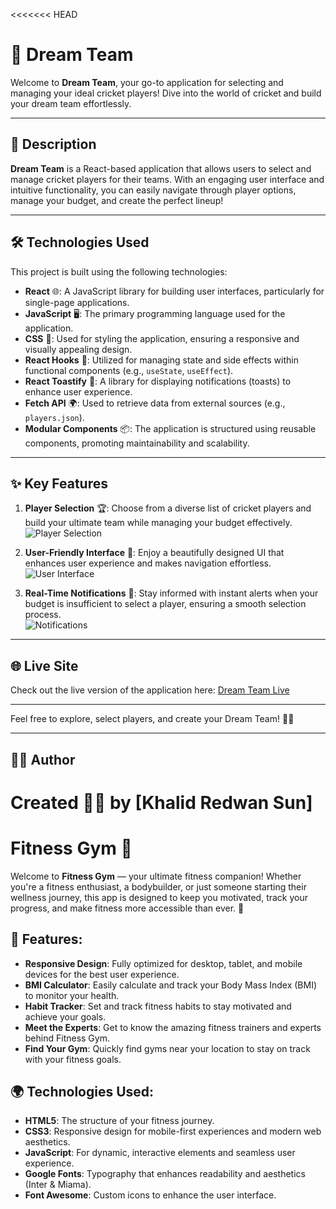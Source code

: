 <<<<<<< HEAD

# 🏏 Dream Team

Welcome to **Dream Team**, your go-to application for selecting and managing your ideal cricket players! Dive into the world of cricket and build your dream team effortlessly.

---

## 🚀 Description

**Dream Team** is a React-based application that allows users to select and manage cricket players for their teams. With an engaging user interface and intuitive functionality, you can easily navigate through player options, manage your budget, and create the perfect lineup!

---

## 🛠️ Technologies Used

This project is built using the following technologies:

- **React** 🌐: A JavaScript library for building user interfaces, particularly for single-page applications.
- **JavaScript** 🖥️: The primary programming language used for the application.
- **CSS** 🎨: Used for styling the application, ensuring a responsive and visually appealing design.
- **React Hooks** 🔄: Utilized for managing state and side effects within functional components (e.g., `useState`, `useEffect`).
- **React Toastify** 🥳: A library for displaying notifications (toasts) to enhance user experience.
- **Fetch API** 🌍: Used to retrieve data from external sources (e.g., `players.json`).
- **Modular Components** 📦: The application is structured using reusable components, promoting maintainability and scalability.

---

## ✨ Key Features

1. **Player Selection** 🏆: Choose from a diverse list of cricket players and build your ultimate team while managing your budget effectively.  
   ![Player Selection](https://img.icons8.com/?size=80&id=RGYfcZapkF8U&format=png)

2. **User-Friendly Interface** 🎉: Enjoy a beautifully designed UI that enhances user experience and makes navigation effortless.  
   ![User Interface](https://img.icons8.com/?size=48&id=2HjlKSeMHbhw&format=png)

3. **Real-Time Notifications** 🔔: Stay informed with instant alerts when your budget is insufficient to select a player, ensuring a smooth selection process.  
   ![Notifications](https://img.icons8.com/?size=48&id=z8yqcMdq4T2h&format=png)

---

## 🌐 Live Site

Check out the live version of the application here: [Dream Team Live](https://all-about-power-dream-cric-team.surge.sh)

---

Feel free to explore, select players, and create your Dream Team! 🏏✨

---

## 🧑‍💻 Author

# Created 👨‍💻 by [Khalid Redwan Sun]

# **Fitness Gym** 💪

Welcome to **Fitness Gym** — your ultimate fitness companion! Whether you're a fitness enthusiast, a bodybuilder, or just someone starting their wellness journey, this app is designed to keep you motivated, track your progress, and make fitness more accessible than ever. 🌟

## 🚀 Features:

- **Responsive Design**: Fully optimized for desktop, tablet, and mobile devices for the best user experience.
- **BMI Calculator**: Easily calculate and track your Body Mass Index (BMI) to monitor your health.
- **Habit Tracker**: Set and track fitness habits to stay motivated and achieve your goals.
- **Meet the Experts**: Get to know the amazing fitness trainers and experts behind Fitness Gym.
- **Find Your Gym**: Quickly find gyms near your location to stay on track with your fitness goals.

## 🌍 Technologies Used:

- **HTML5**: The structure of your fitness journey.
- **CSS3**: Responsive design for mobile-first experiences and modern web aesthetics.
- **JavaScript**: For dynamic, interactive elements and seamless user experience.
- **Google Fonts**: Typography that enhances readability and aesthetics (Inter & Miama).
- **Font Awesome**: Custom icons to enhance the user interface.
